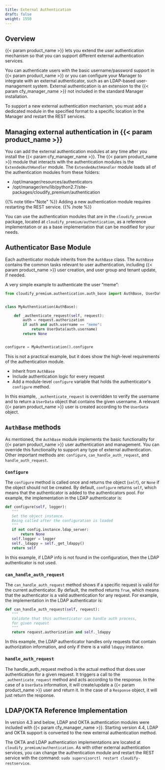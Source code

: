 ```yaml
---
title: External Authentication
draft: false
weight: 1550
---
```

## Overview
{{< param product_name >}} lets you extend the user authentication mechanism so that you can support different external authentication services.

You can authenticate users with the basic username/password support in {{< param product_name >}} or you can configure your Manager to integrate with an external authenticator, such as an LDAP-based user-management system. External authentication is an extension to the {{< param cfy_manager_name >}} not included in the standard Manager installation.

To support a new external authentication mechanism, you must add a dedicated module in the specified format to a specific location in the Manager and restart the REST services.


## Managing external authentication in {{< param product_name >}}
You can add the external authentication modules at any time after you install the {{< param cfy_manager_name >}}. The {{< param product_name >}} module that interacts with the authentication modules is the `ExtendedAuthHandler` module. The `ExtendedAuthHandler` module loads all of the authentication modules from these folders:

- /opt/manager/resources/authenticators
- /opt/manager/env/lib/python2.7/site-packages/cloudify_premium/authentication

{{% note title="Note" %}} Adding a new authentication module requires restarting the REST service. {{% /note %}}

You can use the authentication modules that are in the `cloudify_premium` package, located at `cloudify_premium/authentication`, as a reference implementation or as a base implementation that can be modified for your needs.


## Authenticator Base Module
Each authenticator module inherits from the `AuthBase` class. The `AuthBase` contains the common tasks relevant to user authentication, including {{< param product_name >}} user creation, and user group and tenant update, if needed.

A very simple example to authenticate the user “meme”:

```python
from cloudify_premium.authentication.auth_base import AuthBase, UserData


class MyAuthentication(AuthBase):

    def _authenticate_request(self, request):
        auth = request.authorization
        if auth and auth.username == "meme":
            return UserData(auth.username)
        return None


configure = MyAuthentication().configure
```

This is not a practical example, but it does show the high-level requirements of the authentication module.

- Inherit from `AuthBase`
- Include authentication logic for every request
- Add a module-level `configure` variable that holds the authenticator's `configure` method.

In this example, `_authenticate_request` is overridden to verify the username and to return a `UserData` object that contains the given username. A relevant {{< param product_name >}} user is created according to the `UserData` object.


## `AuthBase` methods

As mentioned, the `AuthBase` module implements the basic functionality for {{< param product_name >}} user authentication and management. You can override this functionality to support any type of external authentication. Other important methods are: `configure`, `can_handle_auth_request`, and `handle_auth_request`.

### `Configure`

The `configure` method is called once and returns the object (`self`), or `None` if the object should not be created. By default, `configure` returns `self`, which means that the authenticator is added to the authenticators pool. For example, the implementation in the LDAP authenticator is:

```python
def configure(self, logger):
   """
   Set the object instance.
   Being called after the configuration is loaded
   """
   if not config.instance.ldap_server:
       return None
   self.logger = logger
   self._ldappy = self._get_ldappy()
   return self
```

In this example, if LDAP info is not found in the configuration, then the LDAP authenticator is not used.


### `can_handle_auth_request`

The `can_handle_auth_request` method shows if a specific request is valid for the current authenticator. By default, the method returns `True`, which means that the authenticator is a valid authentication for any request. For example, the implementation in the LDAP authenticator is:

```python
def can_handle_auth_request(self, request):
   """
   Validate that this authenticator can handle auth process,
   for given request
   """
   return request.authorization and self._ldappy
```

In this example, the LDAP authenticator handles only requests that contain authorization information, and only if there is a valid `ldappy` instance.


### `handle_auth_request`

The handle_auth_request method is the actual method that does user authentication for a given request. It triggers a call to the `_authenticate_request` method and acts according to the response. In the case of a `UserData` information, it will create/update a {{< param product_name >}} user and return it. In the case of a `Response` object, it will just return the response.


## LDAP/OKTA Reference Implementation

In version 4.3 and below, LDAP and OKTA authentication modules were included with {{< param cfy_manager_name >}}. Starting version 4.4, LDAP and OKTA support is converted to the new external authentication method.

The OKTA and LDAP authentication implementations are located at `cloudify_premium/authentication`. As with other external authentication services, you can change the authentication module and restart the REST service with the command: `sudo supervisorctl restart cloudify-restservice`.
